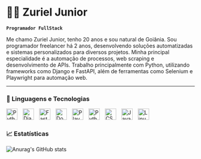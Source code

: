 # 🧑‍💻 Zuriel Junior
**`Programador FullStack`**

Me chamo Zuriel Junior, tenho 20 anos e sou natural de Goiânia. Sou programador freelancer há 2 anos, desenvolvendo soluções automatizadas e sistemas personalizados para diversos projetos. Minha principal especialidade é a automação de processos, web scraping e desenvolvimento de APIs. Trabalho principalmente com Python, utilizando frameworks como Django e FastAPI, além de ferramentas como Selenium e Playwright para automação web.

---

### 🤖 Linguagens e Tecnologias

<img
  aling="left"
  alt="Python"
  title="Python"
  width="30px"
  style="padding-right: 10px;"
  src="https://cdn.jsdelivr.net/gh/devicons/devicon@latest/icons/python/python-original.svg" 
/>
<img 
    aling="left"
    alt="Django"
    title="Django"
    width="30px"
    style="padding-right: 10px;"
    src="https://cdn.jsdelivr.net/gh/devicons/devicon@latest/icons/django/django-plain.svg" 
/>
<img 
    aling="left"
    alt="FastApi"
    title="FastApi"
    width="30px"
    style="padding-right: 10px;"
    src="https://cdn.jsdelivr.net/gh/devicons/devicon@latest/icons/fastapi/fastapi-original.svg"         
/>
<img 
    aling="left"
    alt="Docker"
    title="Docker"
    width="30px"
    style="padding-right: 10px;"
    src="https://cdn.jsdelivr.net/gh/devicons/devicon@latest/icons/docker/docker-original.svg"         
/>
<img 
    aling="left"
    alt="Playwright"
    title="Playwright"
    width="30px"
    style="padding-right: 10px;"
    src="https://cdn.jsdelivr.net/gh/devicons/devicon@latest/icons/playwright/playwright-original.svg"        
/>
<img 
    aling="left"
    alt="Python"
    title="Python"
    width="30px"
    style="padding-right: 10px;"
    src="https://cdn.jsdelivr.net/gh/devicons/devicon@latest/icons/html5/html5-original.svg"        
/>
<img 
    aling="left"
    alt="CSS"
    title="CSS"
    width="30px"
    style="padding-right: 10px;"
    src="https://cdn.jsdelivr.net/gh/devicons/devicon@latest/icons/css3/css3-original.svg"        
/>
<img 
    aling="left"
    alt="JavaScript"
    title="JavaScript"
    width="30px"
    style="padding-right: 10px;"
    src="https://cdn.jsdelivr.net/gh/devicons/devicon@latest/icons/javascript/javascript-original.svg"        
/>
<img 
    aling="left"
    alt="Linux"
    title="Linux"
    width="30px"
    style="padding-right: 10px;"
    src="https://cdn.jsdelivr.net/gh/devicons/devicon@latest/icons/linux/linux-original.svg"        
/>

         
  ### 📈 Estatísticas

  ![Anurag's GitHub stats](https://github-readme-stats.zuriel-junior.vercel.app/api?username=ZurielJuniorUS&show_icons=true&theme=tokyonight&include_all_commits=true&locale=pt-br)
  
          
